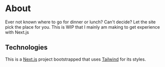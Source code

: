 
# About
Ever not known where to go for dinner or lunch? Can't decide? Let the site pick the place for you. This is WIP that I mainly am making to get experience with Next.js

## Technologies
This is a [Next.js](https://nextjs.org/) project bootstrapped that uses [Tailwind](https://tailwindcss.com/) for its styles. 
